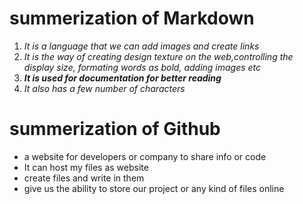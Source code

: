 # **summerization of Markdown**

1. *It is a language that we can add images and create links*
2. *It is the way of creating design texture on the web,controlling the display size, formating words as bold, adding images etc*
3. ***It is used for documentation for better reading***
4. *It also has a few number of characters*

# **summerization of Github**
- a website for developers or company to share info or code 
- It can host my files as website 
- create files and write in them 
- give us the ability to store our project or any kind of files online
